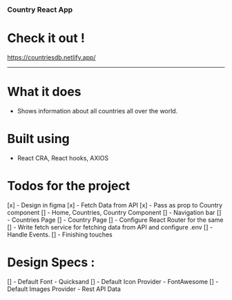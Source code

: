 ### Country React App
# Check it out ! 
https://countriesdb.netlify.app/
<hr>
 
# What it does 
- Shows information about all countries all over the world.

# Built using 
- React CRA, React hooks, AXIOS

# Todos for the project
[x] - Design in figma
[x] - Fetch Data from API
[x] - Pass as prop to Country component
[] - Home, Countries, Country Component
[] - Navigation bar
[] - Countries Page
[] - Country Page
[] - Configure React Router for the same
[] - Write fetch service for fetching data from API and configure .env
[] - Handle Events. 
[] - Finishing touches

# Design Specs :
[] - Default Font - Quicksand
[] - Default Icon Provider - FontAwesome
[] - Default Images Provider - Rest API Data

